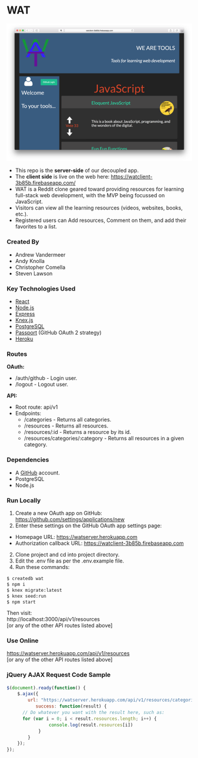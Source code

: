 # WAT

![Screenshot](wat-screenshot.png)

* This repo is the __server-side__ of our decoupled app.
* The __client side__ is live on the web here: https://watclient-3b85b.firebaseapp.com/
* WAT is a Reddit clone geared toward providing resources for learning full-stack web development, with the MVP being focussed on JavaScript.
* Visitors can view all the learning resources (videos, websites, books, etc.).
* Registered users can Add resources, Comment on them, and add their favorites to a list.

### Created By

* Andrew Vandermeer
* Andy Knolla
* Christopher Comella
* Steven Lawson

### Key Technologies Used

* [React](https://facebook.github.io/react/)
* [Node.js](https://nodejs.org)
* [Express](http://expressjs.com)
* [Knex.js](http://knexjs.org)
* [PostgreSQL](https://www.postgresql.org)
* [Passport](http://passportjs.org) (GitHub OAuth 2 strategy)
* [Heroku](http://heroku.com)

### Routes

__OAuth:__    
* /auth/github - Login user.
* /logout - Logout user.

__API:__    
* Root route: api/v1
* Endpoints:
  * /categories - Returns all categories.
  * /resources - Returns all resources.
  * /resources/:id - Returns a resource by its id.
  * /resources/categories/:category - Returns all resources in a given category.

### Dependencies

* A [GitHub](http://github.com) account.
* PostgreSQL
* Node.js

### Run Locally

1. Create a new OAuth app on GitHub: https://github.com/settings/applications/new
2. Enter these settings on the GitHub OAuth app settings page:
  * Homepage URL: https://watserver.herokuapp.com
  * Authorization callback URL: https://watclient-3b85b.firebaseapp.com
2. Clone project and cd into project directory.
3. Edit the .env file as per the .env.example file.
4. Run these commands:
```
$ createdb wat
$ npm i
$ knex migrate:latest
$ knex seed:run
$ npm start
```
Then visit:    
http://localhost:3000/api/v1/resources   
[or any of the other API routes listed above]

### Use Online

https://watserver.herokuapp.com/api/v1/resources    
[or any of the other API routes listed above]

### jQuery AJAX Request Code Sample

```javascript
$(document).ready(function() { 
	$.ajax({   
		url: "https://watserver.herokuapp.com/api/v1/resources/categories/javascript",
		   success: function(result) {    
      // Do whatever you want with the result here, such as:
      for (var i = 0; i < result.resources.length; i++) {     
				console.log(result.resources[i])    
			}   
		}  
	});
});
```
